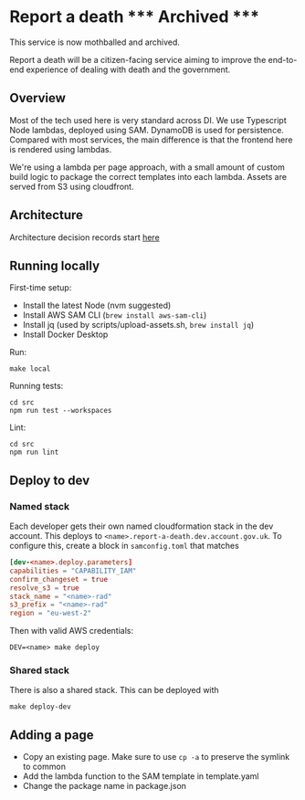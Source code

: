 # Report a death  *** Archived ***

This service is now mothballed and archived.

Report a death will be a citizen-facing service aiming to improve the end-to-end experience of dealing with death and
the government.

## Overview

Most of the tech used here is very standard across DI. We use Typescript Node lambdas, deployed using SAM. DynamoDB is
used for persistence. Compared with most services, the main difference is that the frontend here is rendered using
lambdas.

We're using a lambda per page approach, with a small amount of custom build logic to package the correct templates into
each lambda. Assets are served from S3 using cloudfront.

## Architecture

Architecture decision records start [here](docs/architecture/decisions/0001-use-adr.md)

## Running locally

First-time setup:

- Install the latest Node (nvm suggested)
- Install AWS SAM CLI (`brew install aws-sam-cli`)
- Install jq (used by scripts/upload-assets.sh, `brew install jq`)
- Install Docker Desktop

Run:

```shell
make local
```

Running tests:

```shell
cd src
npm run test --workspaces
```

Lint:

```shell
cd src
npm run lint
```

## Deploy to dev

### Named stack

Each developer gets their own named cloudformation stack in the dev account. This deploys
to `<name>.report-a-death.dev.account.gov.uk`.
To configure this, create a block in `samconfig.toml` that matches

```toml
[dev-<name>.deploy.parameters]
capabilities = "CAPABILITY_IAM"
confirm_changeset = true
resolve_s3 = true
stack_name = "<name>-rad"
s3_prefix = "<name>-rad"
region = "eu-west-2"
```

Then with valid AWS credentials:

```shell
DEV=<name> make deploy
```

### Shared stack

There is also a shared stack. This can be deployed with

```shell
make deploy-dev
```

## Adding a page

- Copy an existing page. Make sure to use `cp -a` to preserve the symlink to common
- Add the lambda function to the SAM template in template.yaml
- Change the package name in package.json
